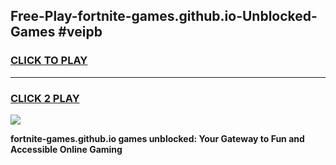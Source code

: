 
## Free-Play-fortnite-games.github.io-Unblocked-Games #veipb
<h3>
<a href="https://news.freeplayer.one?title=fortnite-games.github.io&ref=8M">CLICK TO PLAY</a></h3>
<hr>

<h3>
<a href="https://news.freeplayer.one?title=fortnite-games.github.io&ref=8M">CLICK 2 PLAY</a>
  
</h3>

<a href="https://news.freeplayer.one?title=fortnite-games.github.io&ref=8M"><img src="https://clearcache.store/games.png"></a>


**fortnite-games.github.io games unblocked: Your Gateway to Fun and Accessible Online Gaming**
